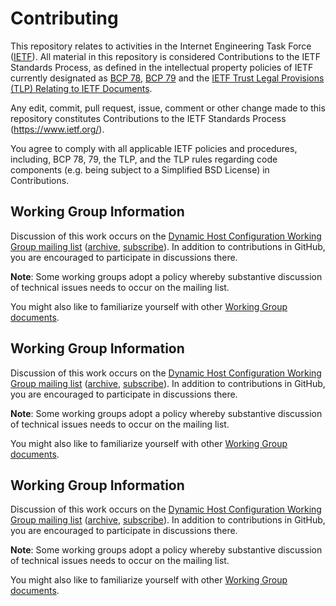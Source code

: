 # Contributing

This repository relates to activities in the Internet Engineering Task Force
([IETF](https://www.ietf.org/)). All material in this repository is considered
Contributions to the IETF Standards Process, as defined in the intellectual
property policies of IETF currently designated as
[BCP 78](https://www.rfc-editor.org/info/bcp78),
[BCP 79](https://www.rfc-editor.org/info/bcp79) and the
[IETF Trust Legal Provisions (TLP) Relating to IETF Documents](http://trustee.ietf.org/trust-legal-provisions.html).

Any edit, commit, pull request, issue, comment or other change made to this
repository constitutes Contributions to the IETF Standards Process
(https://www.ietf.org/).

You agree to comply with all applicable IETF policies and procedures, including,
BCP 78, 79, the TLP, and the TLP rules regarding code components (e.g. being
subject to a Simplified BSD License) in Contributions.

## Working Group Information

Discussion of this work occurs on the [Dynamic Host Configuration
Working Group mailing list](mailto:dhcwg@ietf.org)
([archive](https://mailarchive.ietf.org/arch/browse/dhcwg/),
[subscribe](http://www.ietf.org/mailman/listinfo/dhcwg)).
In addition to contributions in GitHub, you are encouraged to participate in
discussions there.

**Note**: Some working groups adopt a policy whereby substantive discussion of
technical issues needs to occur on the mailing list.

You might also like to familiarize yourself with other
[Working Group documents](https://datatracker.ietf.org/wg/dhc/documents/).
## Working Group Information

Discussion of this work occurs on the [Dynamic Host Configuration
Working Group mailing list](mailto:dhcwg@ietf.org)
([archive](https://mailarchive.ietf.org/arch/browse/dhcwg/),
[subscribe](http://www.ietf.org/mailman/listinfo/dhcwg)).
In addition to contributions in GitHub, you are encouraged to participate in
discussions there.

**Note**: Some working groups adopt a policy whereby substantive discussion of
technical issues needs to occur on the mailing list.

You might also like to familiarize yourself with other
[Working Group documents](https://datatracker.ietf.org/wg/dhc/documents/).
## Working Group Information

Discussion of this work occurs on the [Dynamic Host Configuration
Working Group mailing list](mailto:dhcwg@ietf.org)
([archive](https://mailarchive.ietf.org/arch/browse/dhcwg/),
[subscribe](http://www.ietf.org/mailman/listinfo/dhcwg)).
In addition to contributions in GitHub, you are encouraged to participate in
discussions there.

**Note**: Some working groups adopt a policy whereby substantive discussion of
technical issues needs to occur on the mailing list.

You might also like to familiarize yourself with other
[Working Group documents](https://datatracker.ietf.org/wg/dhc/documents/).
